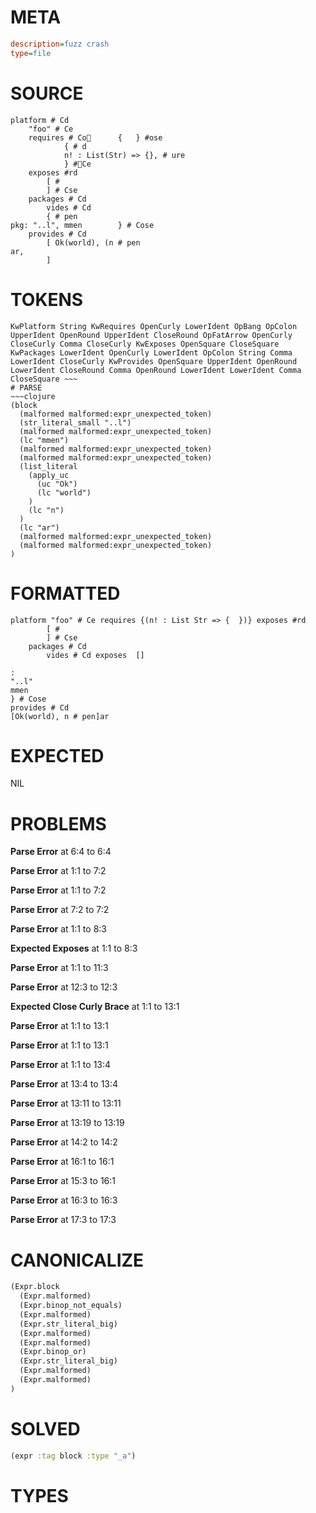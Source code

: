 # META
~~~ini
description=fuzz crash
type=file
~~~
# SOURCE
~~~roc
platform # Cd
	"foo" # Ce
	requires # Co		{	} #ose
			{ # d
			n! : List(Str) => {}, # ure
			} #Ce
	exposes #rd
		[ #
		] # Cse
	packages # Cd
		vides # Cd
		{ # pen
pkg: "..l", mmen		} # Cose
	provides # Cd
		[ Ok(world), (n # pen
ar,
		]
~~~
# TOKENS
~~~text
KwPlatform String KwRequires OpenCurly LowerIdent OpBang OpColon UpperIdent OpenRound UpperIdent CloseRound OpFatArrow OpenCurly CloseCurly Comma CloseCurly KwExposes OpenSquare CloseSquare KwPackages LowerIdent OpenCurly LowerIdent OpColon String Comma LowerIdent CloseCurly KwProvides OpenSquare UpperIdent OpenRound LowerIdent CloseRound Comma OpenRound LowerIdent LowerIdent Comma CloseSquare ~~~
# PARSE
~~~clojure
(block
  (malformed malformed:expr_unexpected_token)
  (str_literal_small "..l")
  (malformed malformed:expr_unexpected_token)
  (lc "mmen")
  (malformed malformed:expr_unexpected_token)
  (malformed malformed:expr_unexpected_token)
  (list_literal
    (apply_uc
      (uc "Ok")
      (lc "world")
    )
    (lc "n")
  )
  (lc "ar")
  (malformed malformed:expr_unexpected_token)
  (malformed malformed:expr_unexpected_token)
)
~~~
# FORMATTED
~~~roc
platform "foo" # Ce requires {(n! : List Str => {  })} exposes #rd
		[ #
		] # Cse
	packages # Cd
		vides # Cd exposes  []

:
"..l"
mmen
} # Cose
provides # Cd
[Ok(world), n # pen]ar
~~~
# EXPECTED
NIL
# PROBLEMS
**Parse Error**
at 6:4 to 6:4

**Parse Error**
at 1:1 to 7:2

**Parse Error**
at 1:1 to 7:2

**Parse Error**
at 7:2 to 7:2

**Parse Error**
at 1:1 to 8:3

**Expected Exposes**
at 1:1 to 8:3

**Parse Error**
at 1:1 to 11:3

**Parse Error**
at 12:3 to 12:3

**Expected Close Curly Brace**
at 1:1 to 13:1

**Parse Error**
at 1:1 to 13:1

**Parse Error**
at 1:1 to 13:1

**Parse Error**
at 1:1 to 13:4

**Parse Error**
at 13:4 to 13:4

**Parse Error**
at 13:11 to 13:11

**Parse Error**
at 13:19 to 13:19

**Parse Error**
at 14:2 to 14:2

**Parse Error**
at 16:1 to 16:1

**Parse Error**
at 15:3 to 16:1

**Parse Error**
at 16:3 to 16:3

**Parse Error**
at 17:3 to 17:3

# CANONICALIZE
~~~clojure
(Expr.block
  (Expr.malformed)
  (Expr.binop_not_equals)
  (Expr.malformed)
  (Expr.str_literal_big)
  (Expr.malformed)
  (Expr.malformed)
  (Expr.binop_or)
  (Expr.str_literal_big)
  (Expr.malformed)
  (Expr.malformed)
)
~~~
# SOLVED
~~~clojure
(expr :tag block :type "_a")
~~~
# TYPES
~~~roc
~~~
